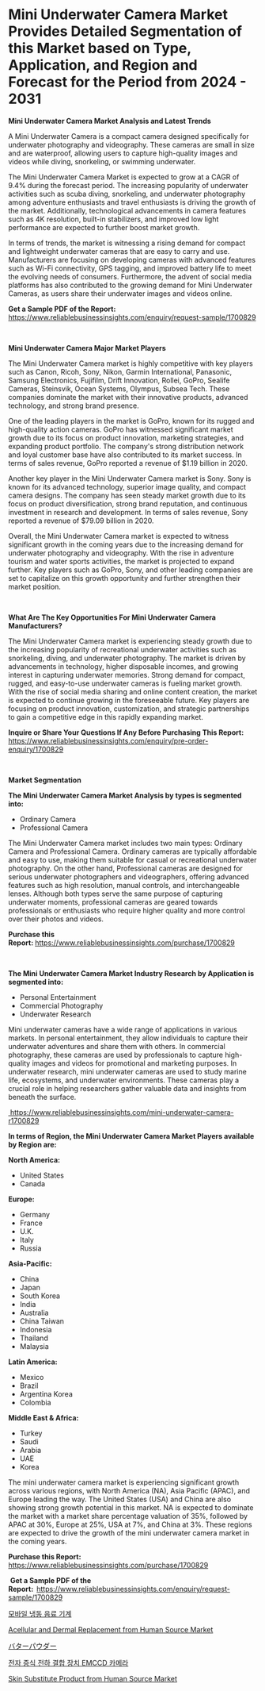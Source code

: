 <p><h1>Mini Underwater Camera Market Provides Detailed Segmentation of this Market based on Type, Application, and Region and Forecast for the Period from 2024 - 2031</h1></p><p><strong>Mini Underwater Camera Market Analysis and Latest Trends</strong></p>
<p><p>A Mini Underwater Camera is a compact camera designed specifically for underwater photography and videography. These cameras are small in size and are waterproof, allowing users to capture high-quality images and videos while diving, snorkeling, or swimming underwater.</p><p>The Mini Underwater Camera Market is expected to grow at a CAGR of 9.4% during the forecast period. The increasing popularity of underwater activities such as scuba diving, snorkeling, and underwater photography among adventure enthusiasts and travel enthusiasts is driving the growth of the market. Additionally, technological advancements in camera features such as 4K resolution, built-in stabilizers, and improved low light performance are expected to further boost market growth.</p><p>In terms of trends, the market is witnessing a rising demand for compact and lightweight underwater cameras that are easy to carry and use. Manufacturers are focusing on developing cameras with advanced features such as Wi-Fi connectivity, GPS tagging, and improved battery life to meet the evolving needs of consumers. Furthermore, the advent of social media platforms has also contributed to the growing demand for Mini Underwater Cameras, as users share their underwater images and videos online.</p></p>
<p><strong>Get a Sample PDF of the Report:&nbsp;</strong> <a href="https://www.reliablebusinessinsights.com/enquiry/request-sample/1700829">https://www.reliablebusinessinsights.com/enquiry/request-sample/1700829</a></p>
<p>&nbsp;</p>
<p><strong>Mini Underwater Camera Major Market Players</strong></p>
<p><p>The Mini Underwater Camera market is highly competitive with key players such as Canon, Ricoh, Sony, Nikon, Garmin International, Panasonic, Samsung Electronics, Fujifilm, Drift Innovation, Rollei, GoPro, Sealife Cameras, Steinsvik, Ocean Systems, Olympus, Subsea Tech. These companies dominate the market with their innovative products, advanced technology, and strong brand presence.</p><p>One of the leading players in the market is GoPro, known for its rugged and high-quality action cameras. GoPro has witnessed significant market growth due to its focus on product innovation, marketing strategies, and expanding product portfolio. The company's strong distribution network and loyal customer base have also contributed to its market success. In terms of sales revenue, GoPro reported a revenue of $1.19 billion in 2020.</p><p>Another key player in the Mini Underwater Camera market is Sony. Sony is known for its advanced technology, superior image quality, and compact camera designs. The company has seen steady market growth due to its focus on product diversification, strong brand reputation, and continuous investment in research and development. In terms of sales revenue, Sony reported a revenue of $79.09 billion in 2020.</p><p>Overall, the Mini Underwater Camera market is expected to witness significant growth in the coming years due to the increasing demand for underwater photography and videography. With the rise in adventure tourism and water sports activities, the market is projected to expand further. Key players such as GoPro, Sony, and other leading companies are set to capitalize on this growth opportunity and further strengthen their market position.</p></p>
<p>&nbsp;</p>
<p><strong>What Are The Key Opportunities For Mini Underwater Camera Manufacturers?</strong></p>
<p><p>The Mini Underwater Camera market is experiencing steady growth due to the increasing popularity of recreational underwater activities such as snorkeling, diving, and underwater photography. The market is driven by advancements in technology, higher disposable incomes, and growing interest in capturing underwater memories. Strong demand for compact, rugged, and easy-to-use underwater cameras is fueling market growth. With the rise of social media sharing and online content creation, the market is expected to continue growing in the foreseeable future. Key players are focusing on product innovation, customization, and strategic partnerships to gain a competitive edge in this rapidly expanding market.</p></p>
<p><strong>Inquire or Share Your Questions If Any Before Purchasing This Report:</strong> <a href="https://www.reliablebusinessinsights.com/enquiry/pre-order-enquiry/1700829">https://www.reliablebusinessinsights.com/enquiry/pre-order-enquiry/1700829</a></p>
<p>&nbsp;</p>
<p><strong>Market Segmentation</strong></p>
<p><strong>The Mini Underwater Camera Market Analysis by types is segmented into:</strong></p>
<p><ul><li>Ordinary Camera</li><li>Professional Camera</li></ul></p>
<p><p>The Mini Underwater Camera market includes two main types: Ordinary Camera and Professional Camera. Ordinary cameras are typically affordable and easy to use, making them suitable for casual or recreational underwater photography. On the other hand, Professional cameras are designed for serious underwater photographers and videographers, offering advanced features such as high resolution, manual controls, and interchangeable lenses. Although both types serve the same purpose of capturing underwater moments, professional cameras are geared towards professionals or enthusiasts who require higher quality and more control over their photos and videos.</p></p>
<p><strong>Purchase this Report:&nbsp;</strong><a href="https://www.reliablebusinessinsights.com/purchase/1700829">https://www.reliablebusinessinsights.com/purchase/1700829</a></p>
<p>&nbsp;</p>
<p><strong>The Mini Underwater Camera Market Industry Research by Application is segmented into:</strong></p>
<p><ul><li>Personal Entertainment</li><li>Commercial Photography</li><li>Underwater Research</li></ul></p>
<p><p>Mini underwater cameras have a wide range of applications in various markets. In personal entertainment, they allow individuals to capture their underwater adventures and share them with others. In commercial photography, these cameras are used by professionals to capture high-quality images and videos for promotional and marketing purposes. In underwater research, mini underwater cameras are used to study marine life, ecosystems, and underwater environments. These cameras play a crucial role in helping researchers gather valuable data and insights from beneath the surface.</p></p>
<p><a href="https://www.reliablebusinessinsights.com/mini-underwater-camera-r1700829">&nbsp;https://www.reliablebusinessinsights.com/mini-underwater-camera-r1700829</a></p>
<p><strong>In terms of Region, the Mini Underwater Camera Market Players available by Region are:</strong></p>
<p>
    <p> <strong> North America: </strong>
        <ul>
            <li>United States</li>
            <li>Canada</li>
        </ul>
        </p> 
    <p> <strong> Europe: </strong>
        <ul>
            <li>Germany</li>
            <li>France</li>
            <li>U.K.</li>
            <li>Italy</li>
            <li>Russia</li>
        </ul>
        </p> 
    <p> <strong> Asia-Pacific: </strong>
        <ul>
            <li>China</li>
            <li>Japan</li>
            <li>South Korea</li>
            <li>India</li>
            <li>Australia</li>
            <li>China Taiwan</li>
            <li>Indonesia</li>
            <li>Thailand</li>
            <li>Malaysia</li>
        </ul>
        </p> 
    <p> <strong> Latin America: </strong>
        <ul>
            <li>Mexico</li>
            <li>Brazil</li>
            <li>Argentina Korea</li>
            <li>Colombia</li>
        </ul>
        </p> 
    <p> <strong> Middle East & Africa: </strong>
        <ul>
            <li>Turkey</li>
            <li>Saudi</li>
            <li>Arabia</li>
            <li>UAE</li>
            <li>Korea</li>
        </ul>
    </p>
    </p>
<p><p>The mini underwater camera market is experiencing significant growth across various regions, with North America (NA), Asia Pacific (APAC), and Europe leading the way. The United States (USA) and China are also showing strong growth potential in this market. NA is expected to dominate the market with a market share percentage valuation of 35%, followed by APAC at 30%, Europe at 25%, USA at 7%, and China at 3%. These regions are expected to drive the growth of the mini underwater camera market in the coming years.</p></p>
<p><strong>Purchase this Report: </strong><a href="https://www.reliablebusinessinsights.com/purchase/1700829">https://www.reliablebusinessinsights.com/purchase/1700829</a></p>
<p>&nbsp;<strong>Get a Sample PDF of the Report:&nbsp;&nbsp;</strong><a href="https://www.reliablebusinessinsights.com/enquiry/request-sample/1700829">https://www.reliablebusinessinsights.com/enquiry/request-sample/1700829</a></p>
<p><strong></strong></p>
<p><p><a href="https://medium.com/@bereniceroberts1978/%EB%AA%A8%EB%B0%94%EC%9D%BC-%EB%83%89%EB%8F%99-%EC%9D%8C%EB%A3%8C%EA%B8%B0%EA%B8%B0-%EC%8B%9C%EC%9E%A5-%EB%B6%84%EC%84%9D-%EA%B8%80%EB%A1%9C%EB%B2%8C-%EC%82%B0%EC%97%85-%EC%A0%84%EB%A7%9D-%EB%B0%8F-%EC%98%88%EC%B8%A1-2024%EB%85%84%EB%B6%80%ED%84%B0-2031%EB%85%84-5fbdf222133a">모바일 냉동 음료 기계</a></p><p><a href="https://github.com/mbisetmhermsr/Market-Research-Report-List-2/blob/main/acellular-and-dermal-replacement-from-human-source-market.md">Acellular and Dermal Replacement from Human Source Market</a></p><p><a href="https://github.com/pepo3k/Market-Research-Report-List-2/blob/main/9583935124830.md">バターパウダー</a></p><p><a href="https://github.com/fernandotryO5lson96765/Market-Research-Report-List-2/blob/main/2230770122798.md">전자 증식 전하 결합 장치 EMCCD 카메라</a></p><p><a href="https://github.com/cameroneffertz/Market-Research-Report-List-1/blob/main/skin-substitute-product-from-human-source-market.md">Skin Substitute Product from Human Source Market</a></p></p>